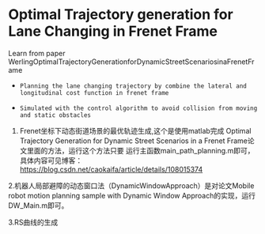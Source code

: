 # Optimal Trajectory generation for Lane Changing in Frenet Frame

Learn from paper WerlingOptimalTrajectoryGenerationforDynamicStreetScenariosinaFrenetFrame

-     Planning the lane changing trajectory by combine the lateral and longitudinal cost function in frenet frame 
-     Simulated with the control algorithm to avoid collision from moving and static obstacles

1. Frenet坐标下动态街道场景的最优轨迹生成,这个是使用matlab完成  Optimal Trajectory Generation for Dynamic Street Scenarios in a Frenet Frame论文里面的方法，运行这个方法只要
运行主函数main_path_planning.m即可，具体内容可见博客：https://blog.csdn.net/caokaifa/article/details/108015374

2.机器人局部避障的动态窗口法（DynamicWindowApproach）是对论文Mobile robot motion planning sample with Dynamic Window Approach的实现，运行DW_Main.m即可。


3.RS曲线的生成
